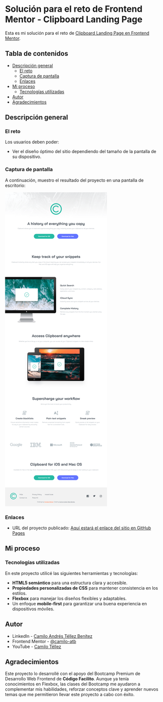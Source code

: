 # Solución para el reto de Frontend Mentor - Clipboard Landing Page

Esta es mi solución para el reto de [Clipboard Landing Page en Frontend Mentor](https://www.frontendmentor.io/challenges/clipboard-landing-page-5cc9bccd6c4c91111378ecb9). 

## Tabla de contenidos

- [Descripción general](#descripción-general)
  - [El reto](#el-reto)
  - [Captura de pantalla](#captura-de-pantalla)
  - [Enlaces](#enlaces)
- [Mi proceso](#mi-proceso)
  - [Tecnologías utilizadas](#tecnologías-utilizadas)
- [Autor](#autor)
- [Agradecimientos](#agradecimientos)

## Descripción general

### El reto

Los usuarios deben poder:

- Ver el diseño óptimo del sitio dependiendo del tamaño de la pantalla de su dispositivo.

### Captura de pantalla

A continuación, muestro el resultado del proyecto en una pantalla de escritorio:

![Resultado](images/resultado.png)

### Enlaces

- URL del proyecto publicado: [Aquí estará el enlace del sitio en GitHub Pages](https://your-live-site-url.com)

## Mi proceso

### Tecnologías utilizadas

En este proyecto utilicé las siguientes herramientas y tecnologías:

- **HTML5 semántico** para una estructura clara y accesible.
- **Propiedades personalizadas de CSS** para mantener consistencia en los estilos.
- **Flexbox** para manejar los diseños flexibles y adaptables.
- Un enfoque **mobile-first** para garantizar una buena experiencia en dispositivos móviles.

## Autor

- LinkedIn - [Camilo Andrés Téllez Benítez](http://www.linkedin.com/in/camilo-téllez)
- Frontend Mentor - [@camilo-atb](https://www.frontendmentor.io/profile/camilo-atb)
- YouTube - [Camilo Téllez](https://www.youtube.com/@camilotellez887)

## Agradecimientos

Este proyecto lo desarrollé con el apoyo del Bootcamp Premium de Desarrollo Web Frontend de **Código Facilito**. Aunque ya tenía conocimientos en Flexbox, las clases del Bootcamp me ayudaron a complementar mis habilidades, reforzar conceptos clave y aprender nuevos temas que me permitieron llevar este proyecto a cabo con éxito.
